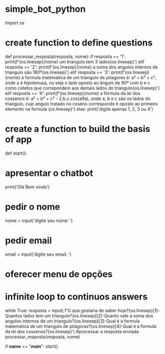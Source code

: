 # simple_bot_python

import os 
 
# create function to define questions
def processar_resposta(resposta, nome):
  if resposta == '1':
    print(f'{os.linesep}{nome} um triangulo tem 3 lados{os.linesep}')
  elif resposta == '2':
    print(f'{os.linesep}{nome} a soma dos angulos internos de triangulo são 180º{os.linesep}')
  elif resposta == '3':
    print(f'{os.linesep}{nome} a formula matematica de um triangulo de pitagores é: a² = b² + c², onde a é hipotenusa, ou seja o lado oposto ao ângulo de 90º com b e c como catetos que correpondem aos demais lados do triangulo{os.linesep}')
  elif resposta == '4':
    print(f'{os.linesep}{nome} a fórmula da lei dos cossenos é: a² = b² + c² - 2.b.c.cos(alfa), onde a, b e c são os lados do triangulo, cujo angulo tratado no coseno corresponde é oposto ao primeiro elemento na formula {os.linesep}')
  else:
    print('digite apenas 1, 2, 3 ou 4')
    
# create a function to build the basis of app
def start():
  # apresentar o chatbot
  print('Olá Bem vindo')
  # pedir o nome
  nome = input('digite seu nome: ')
  # pedir email
  email = input('digite seu email: ')
  # oferecer menu de opções
  
  # infinite loop to continuos answers
  while True:
      resposta = input(
        f'O que gostaria de saber hoje?{os.linesep}[1]-Quantos lados tem um triangulo?{os.linesep}[2]-Quanto vale a soma dos angulos internos de um triangulo?{os.linesep}[3]-Qual é a formula matematica de um triangulo de pitágoras?{os.linesep}[4]-Qual é a formula da lei dos cossenos?{os.linesep}')
        #processar a resposta enviada
      processar_resposta(resposta, nome)

if __name__ == "__main__":
  start()
